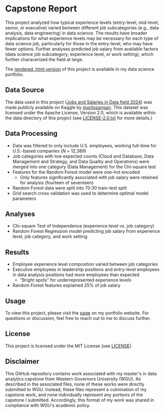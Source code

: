 # Capstone Report

This project analyzed how typical experience levels (entry-level, mid-level, senior, or executive) varied between different job subcategories (e.g., data analysis, data engineering) in data science. The results have broader implications for what experience levels may be necessary for each type of data science job, particularly for those in the entry-level, who may have fewer options. Further analyses predicted job salary from available factors (data science job subcategory, experience level, or work setting), which further characerized the field at large. 

The [rendered .html version](https://kmiller999.github.io/ds_portfolio/posts/capstone_report/code/capstone_report.html) of this project is available in my data science portfolio.

## Data Source

The data used in this project ([Jobs and Salaries in Data field 2024](https://www.kaggle.com/datasets/murilozangari/jobs-and-salaries-in-data-field-2024)) was made publicly available on Kaggle by [murilozangari](https://www.kaggle.com/murilozangari). This dataset was licensed under the Apache License, Version 2.0, which is available within the data directory of this project (see [LICENSE-2.0.txt](./data/LICENSE-2.0.txt) for more details.)

## Data Processing

 - Data was filtered to only include U.S. employees, working full-time for U.S.-based companies (*N* = 12,389)
 - Job categories with low expected counts (Cloud and Database, Data Management and Strategy, and Data Quality and Operations) were merged into one category (Data Management) for the Chi-square test
 - Features for the Random Forest model were one-hot encoded 
   - Only features significantly associated with job salary were retained for analysis (fourteen of seventeen)
 - Random Forest data were split into 70:30 train-test split 
 - Grid search cross validation was used to determine optimal model parameters

## Analyses 

 - Chi-square Test of Independence (experience level vs. job category)
 - Random Forest Regression model predicting job salary from experience level, job category, and work setting

## Results

 - Employee experience level composition varied between job categories
 - Executive employees in leadership positions and entry-level employees in data analysis positions had more employees than expected 
   - "Bright spots" for underrepresented experience levels
 - Random Forest features explained 25% of job salary

## Usage

To view this project, please visit the [page](https://kmiller999.github.io/ds_portfolio/posts/capstone_report/code/capstone_report.html) on my portfolio website. For questions or discussion, feel free to reach out to me to discuss further. 

## License

This project is licensed under the MIT License (see [LICENSE](./LICENSE)).

## Disclaimer

This GitHub repository contains work associated with my master's in data analytics capstone from Western Governors University (WGU). As described in the associated files, none of these works were directly submitted to WGU. Instead, these files represent a culmination of my capstone work, and none individually represent any portions of the capstone I submitted. Accordingly, this format of my work was shared in compliance with WGU's academic policy.